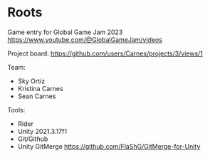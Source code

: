 # Roots
Game entry for Global Game Jam 2023
https://www.youtube.com/@GlobalGameJam/videos

Project board: https://github.com/users/Carnes/projects/3/views/1

Team:
- Sky Ortiz
- Kristina Carnes
- Sean Carnes

Tools:
- Rider
- Unity 2021.3.17f1
- Git/Github
- Unity GitMerge https://github.com/FlaShG/GitMerge-for-Unity

